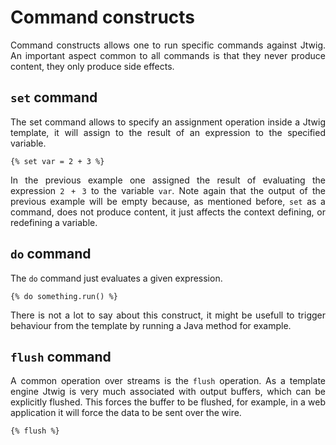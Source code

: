# Command constructs

<p style="text-align: justify;">
Command constructs allows one to run specific commands against Jtwig. An important aspect common to all commands is that they never produce content, they only produce side effects.
</p>

## `set` command

<p style="text-align: justify;">
The set command allows to specify an assignment operation inside a Jtwig template, it will assign to the result of an expression to the specified variable.
</p>

```twig
{% set var = 2 + 3 %}
```

<p style="text-align: justify;">
In the previous example one assigned the result of evaluating the expression <code>2 + 3</code> to the variable <code>var</code>. Note again that the output of the previous example will be empty because, as mentioned before, <code>set</code> as a command, does not produce content, it just affects the context defining, or redefining a variable.
</p>

## `do` command

<p style="text-align: justify;">
The <code>do</code> command just evaluates a given expression.
</p>

```twig
{% do something.run() %}
```

<p style="text-align: justify;">
There is not a lot to say about this construct, it might be usefull to trigger behaviour from the template by running a Java method for example.
</p>

## `flush` command

<p style="text-align: justify;">
A common operation over streams is the <code>flush</code> operation. As a template engine Jtwig is very much associated with output buffers, which can be explicitly flushed. This forces the buffer to be flushed, for example, in a web application it will force the data to be sent over the wire.
</p>

```twig
{% flush %}
```


